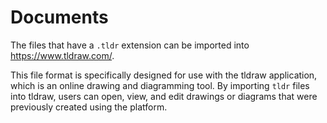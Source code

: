 # Documents

The files that have a `.tldr` extension can be imported into https://www.tldraw.com/. 

This file format is specifically designed for use with the tldraw application, which is an online drawing and diagramming tool. By importing `tldr` files into tldraw, users can open, view, and edit drawings or diagrams that were previously created using the platform.